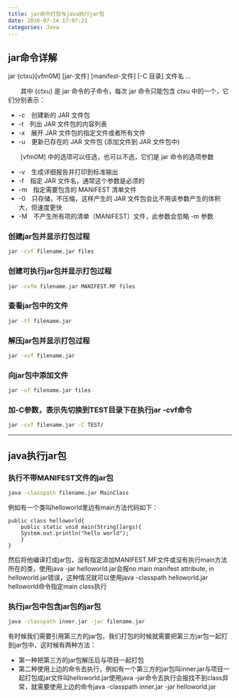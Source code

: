 ```yaml
---
title: jar命令打包与java执行jar包
date: 2016-07-14 17:07:21
categories: Java
---
```


## jar命令详解
jar {ctxu}[vfm0M] [jar-文件] [manifest-文件] [-C 目录] 文件名 ... 

　　其中 {ctxu} 是 jar 命令的子命令，每次 jar 命令只能包含 ctxu 中的一个，它们分别表示： 

* -c　创建新的 JAR 文件包 
* -t　列出 JAR 文件包的内容列表 
* -x　展开 JAR 文件包的指定文件或者所有文件 
* -u　更新已存在的 JAR 文件包 (添加文件到 JAR 文件包中) 

　　[vfm0M] 中的选项可以任选，也可以不选，它们是 jar 命令的选项参数

* -v　生成详细报告并打印到标准输出 
* -f　指定 JAR 文件名，通常这个参数是必须的 
* -m　指定需要包含的 MANIFEST 清单文件 
* -0　只存储，不压缩，这样产生的 JAR 文件包会比不用该参数产生的体积大，但速度更快 
* -M　不产生所有项的清单（MANIFEST〕文件，此参数会忽略 -m 参数 

### 创建jar包并显示打包过程
``` bash
jar -cvf filename.jar files
```

### 创建可执行jar包并显示打包过程
``` bash
jar -cvfm filename.jar MANIFEST.MF files
```

### 查看jar包中的文件
``` bash
jar -tf filename.jar
```

### 解压jar包并显示打包过程
``` bash
jar -xvf filename.jar
```

### 向jar包中添加文件
``` bash
jar -uf filename.jar files
```

### 加-C参数，表示先切换到TEST目录下在执行jar -cvf命令
``` bash
jar -cvf filename.jar -C TEST/
```
---------
## java执行jar包

### 执行不带MANIFEST文件的jar包
``` bash
java -classpath filename.jar MainClass
```
例如有一个类叫helloworld里边有main方法代码如下：
```
public class helloworld{
    public static void main(String[]args){
	System.out.println("hello world");
    }
}
```
然后将他编译打成jar包，没有指定添加MANIFEST.MF文件或没有执行main方法所在的类，使用java -jar helloworld.jar会报no main manifest attribute, in helloworld.jar错误，这种情况就可以使用java -classpath helloworld.jar helloworld命令指定main class执行

### 执行jar包中包含jar包的jar包
``` bash
java -classpath inner.jar -jar filename.jar
```
有时候我们需要引用第三方的jar包，我们打包的时候就需要把第三方jar包一起打到jar包中，这时候有两种方法：
* 第一种把第三方的jar包解压后与项目一起打包
* 第二种使用上边的命令去执行，例如有一个第三方的jar包叫inner.jar与项目一起打包成jar文件叫helloworld.jar使用java -jar命令去执行会报找不到class异常，就需要使用上边的命令java -classpath inner.jar -jar helloworld.jar

